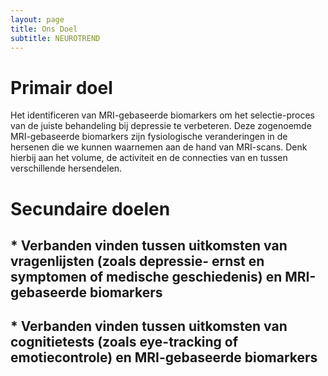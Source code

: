 ```yaml
---
layout: page
title: Ons Doel
subtitle: NEUROTREND
---
```


# Primair doel

Het identificeren van MRI-gebaseerde biomarkers om het selectie-proces van de juiste behandeling bij depressie te verbeteren. Deze zogenoemde MRI-gebaseerde biomarkers zijn fysiologische veranderingen in de hersenen die we kunnen waarnemen aan de hand van MRI-scans. Denk hierbij aan het volume, de activiteit en de connecties van en tussen verschillende hersendelen.

# Secundaire doelen

## * Verbanden vinden tussen uitkomsten van vragenlijsten (zoals depressie- ernst en symptomen of medische geschiedenis) en MRI-gebaseerde biomarkers

## * Verbanden vinden tussen uitkomsten van cognitietests (zoals eye-tracking of emotiecontrole) en MRI-gebaseerde biomarkers

